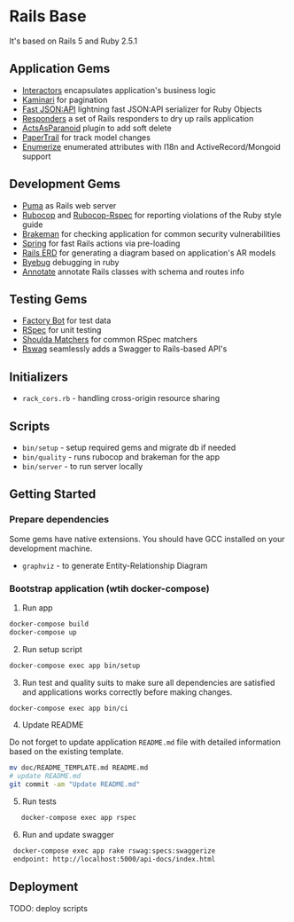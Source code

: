 # Rails Base

It's based on Rails 5 and Ruby 2.5.1

## Application Gems

- [Interactors](https://github.com/collectiveidea/interactor) encapsulates application's business logic
- [Kaminari](https://github.com/amatsuda/kaminari) for pagination
- [Fast JSON:API](https://github.com/Netflix/fast_jsonapi) lightning fast JSON:API serializer for Ruby Objects
- [Responders](https://github.com/plataformatec/responders) a set of Rails responders to dry up rails application
- [ActsAsParanoid](https://github.com/ActsAsParanoid/acts_as_paranoid) plugin to add soft delete
- [PaperTrail](https://github.com/paper-trail-gem/paper_trail) for track model changes
- [Enumerize](https://github.com/brainspec/enumerize) enumerated attributes with I18n and ActiveRecord/Mongoid support

## Development Gems

- [Puma](https://github.com/puma/puma) as Rails web server
- [Rubocop](https://github.com/bbatsov/rubocop) and [Rubocop-Rspec](https://github.com/nevir/rubocop-rspec)
  for reporting violations of the Ruby style guide
- [Brakeman](https://github.com/presidentbeef/brakeman) for checking application for common security vulnerabilities
- [Spring](https://github.com/rails/spring) for fast Rails actions via
  pre-loading
- [Rails ERD](https://github.com/voormedia/rails-erd) for generating a diagram based on application's AR models
- [Byebug](https://github.com/deivid-rodriguez/byebug) debugging in ruby
- [Annotate](https://github.com/ctran/annotate_models) annotate Rails classes with schema and routes info

## Testing Gems

- [Factory Bot](https://github.com/thoughtbot/factory_bot_rails) for test data
- [RSpec](https://github.com/rspec/rspec) for unit testing
- [Shoulda Matchers](http://github.com/thoughtbot/shoulda-matchers) for common RSpec matchers
- [Rswag](https://github.com/domaindrivendev/rswag) seamlessly adds a Swagger to Rails-based API's

## Initializers

- `rack_cors.rb` - handling cross-origin resource sharing

## Scripts

- `bin/setup` - setup required gems and migrate db if needed
- `bin/quality` - runs rubocop and brakeman for the app
- `bin/server` - to run server locally

## Getting Started

### Prepare dependencies

Some gems have native extensions.
You should have GCC installed on your development machine.

- `graphviz` - to generate Entity-Relationship Diagram

### Bootstrap application (wtih docker-compose)

1. Run app

```bash
docker-compose build
docker-compose up
```

2. Run setup script

```bash
docker-compose exec app bin/setup
```

3. Run test and quality suits to make sure all dependencies are satisfied and applications works correctly before making changes.

```bash
docker-compose exec app bin/ci
```

4. Update README

Do not forget to update application `README.md` file with detailed information based on the
existing template.

```bash
mv doc/README_TEMPLATE.md README.md
# update README.md
git commit -am "Update README.md"
```

5. Run tests

```bash
   docker-compose exec app rspec

```

6. Run and update swagger

```bash
 docker-compose exec app rake rswag:specs:swaggerize
 endpoint: http://localhost:5000/api-docs/index.html

```

## Deployment

TODO: deploy scripts

##
